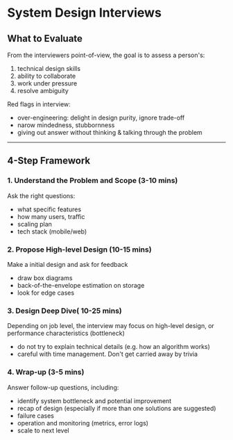 # System Design Interviews

## What to Evaluate

From the interviewers point-of-view, the goal is to assess a person's:

1. technical design skills
2. ability to collaborate
3. work under pressure
4. resolve ambiguity

Red flags in interview:

- over-engineering: delight in design purity, ignore trade-off
- narow mindedness, stubbornness
- giving out answer without thinking & talking through the problem

---

## 4-Step Framework

### 1. Understand the Problem and Scope (3-10 mins)

Ask the right questions:

- what specific features
- how many users, traffic
- scaling plan
- tech stack (mobile/web)

### 2. Propose High-level Design (10-15 mins)

Make a initial design and ask for feedback

- draw box diagrams
- back-of-the-envelope estimation on storage
- look for edge cases

### 3. Design Deep Dive( 10-25 mins)

Depending on job level, the interview may focus on high-level design, or performance characteristics (bottleneck)

- do not try to explain technical details (e.g. how an algorithm works)
- careful with time management. Don't get carried away by trivia

### 4. Wrap-up (3-5 mins)

Answer follow-up questions, including:

- identify system bottleneck and potential improvement
- recap of design (especially if more than one solutions are suggested)
- failure cases
- operation and monitoring (metrics, error logs)
- scale to next level
